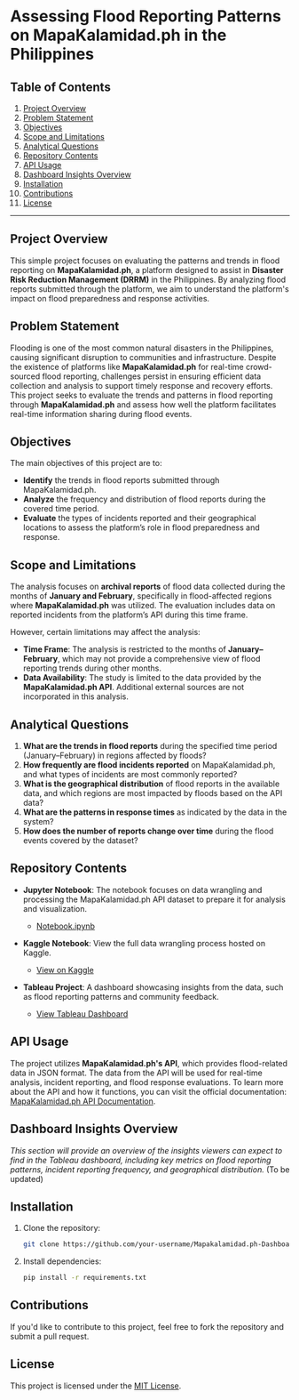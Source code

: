 # Assessing Flood Reporting Patterns on MapaKalamidad.ph in the Philippines

## Table of Contents
1. [Project Overview](#project-overview)
2. [Problem Statement](#problem-statement)
3. [Objectives](#objectives)
4. [Scope and Limitations](#scope-and-limitations)
5. [Analytical Questions](#analytical-questions)
6. [Repository Contents](#repository-contents)
7. [API Usage](#api-usage)
8. [Dashboard Insights Overview](#dashboard-insights-overview)
9. [Installation](#installation)
10. [Contributions](#contributions)
11. [License](#license)

---

## Project Overview
This simple project focuses on evaluating the patterns and trends in flood reporting on **MapaKalamidad.ph**, a platform designed to assist in **Disaster Risk Reduction Management (DRRM)** in the Philippines. By analyzing flood reports submitted through the platform, we aim to understand the platform's impact on flood preparedness and response activities.

## Problem Statement
Flooding is one of the most common natural disasters in the Philippines, causing significant disruption to communities and infrastructure. Despite the existence of platforms like **MapaKalamidad.ph** for real-time crowd-sourced flood reporting, challenges persist in ensuring efficient data collection and analysis to support timely response and recovery efforts. This project seeks to evaluate the trends and patterns in flood reporting through **MapaKalamidad.ph** and assess how well the platform facilitates real-time information sharing during flood events.

## Objectives
The main objectives of this project are to:
- **Identify** the trends in flood reports submitted through MapaKalamidad.ph.
- **Analyze** the frequency and distribution of flood reports during the covered time period.
- **Evaluate** the types of incidents reported and their geographical locations to assess the platform’s role in flood preparedness and response.

## Scope and Limitations

The analysis focuses on **archival reports** of flood data collected during the months of **January and February**, specifically in flood-affected regions where **MapaKalamidad.ph** was utilized. The evaluation includes data on reported incidents from the platform’s API during this time frame.

However, certain limitations may affect the analysis:
- **Time Frame**: The analysis is restricted to the months of **January–February**, which may not provide a comprehensive view of flood reporting trends during other months.
- **Data Availability**: The study is limited to the data provided by the **MapaKalamidad.ph API**. Additional external sources are not incorporated in this analysis.

## Analytical Questions

1. **What are the trends in flood reports** during the specified time period (January–February) in regions affected by floods?
2. **How frequently are flood incidents reported** on MapaKalamidad.ph, and what types of incidents are most commonly reported?
3. **What is the geographical distribution** of flood reports in the available data, and which regions are most impacted by floods based on the API data?
4. **What are the patterns in response times** as indicated by the data in the system?
5. **How does the number of reports change over time** during the flood events covered by the dataset?

## Repository Contents
- **Jupyter Notebook**: The notebook focuses on data wrangling and processing the MapaKalamidad.ph API dataset to prepare it for analysis and visualization.
    - [Notebook.ipynb](./mapakalamidad-ph-data-wrangling.ipynb)
  
- **Kaggle Notebook**: View the full data wrangling process hosted on Kaggle.
    - [View on Kaggle](https://www.kaggle.com/code/joshuamacatunao/mapakalamidad-ph-data-wrangling)

- **Tableau Project**: A dashboard showcasing insights from the data, such as flood reporting patterns and community feedback.
    - [View Tableau Dashboard](link_to_your_tableau_project)

## API Usage
The project utilizes **MapaKalamidad.ph's API**, which provides flood-related data in JSON format. The data from the API will be used for real-time analysis, incident reporting, and flood response evaluations. To learn more about the API and how it functions, you can visit the official documentation: [MapaKalamidad.ph API Documentation](https://mapakalamidad.ph/api-documentation).

## Dashboard Insights Overview
*This section will provide an overview of the insights viewers can expect to find in the Tableau dashboard, including key metrics on flood reporting patterns, incident reporting frequency, and geographical distribution.* (To be updated)

## Installation
1. Clone the repository:
    ```bash
    git clone https://github.com/your-username/Mapakalamidad.ph-Dashboarding-Project.git
    ```
2. Install dependencies:
    ```bash
    pip install -r requirements.txt
    ```

## Contributions
If you'd like to contribute to this project, feel free to fork the repository and submit a pull request.

## License
This project is licensed under the [MIT License](LICENSE).
